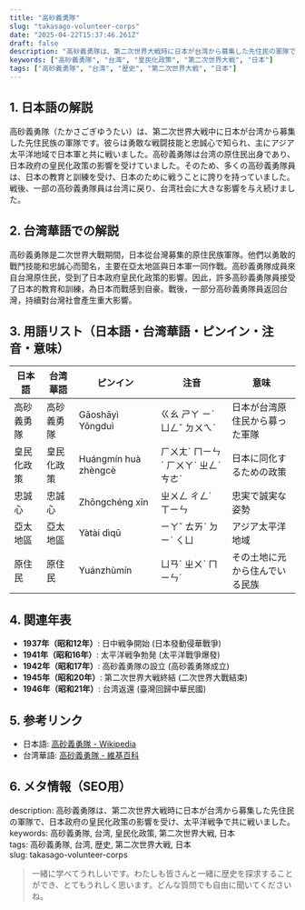 ```yaml
---
title: "高砂義勇隊"
slug: "takasago-volunteer-corps"
date: "2025-04-22T15:37:46.261Z"
draft: false
description: "高砂義勇隊は、第二次世界大戦時に日本が台湾から募集した先住民の軍隊で、日本政府の皇民化政策の影響を受け、太平洋戦争で共に戦いました。"
keywords: ["高砂義勇隊", "台湾", "皇民化政策", "第二次世界大戦", "日本"]
tags: ["高砂義勇隊", "台湾", "歴史", "第二次世界大戦", "日本"]
---
```


## 1. 日本語の解説
高砂義勇隊（たかさごぎゆうたい）は、第二次世界大戦中に日本が台湾から募集した先住民族の軍隊です。彼らは勇敢な戦闘技能と忠誠心で知られ、主にアジア太平洋地域で日本軍と共に戦いました。高砂義勇隊は台湾の原住民出身であり、日本政府の皇民化政策の影響を受けていました。そのため、多くの高砂義勇隊員は、日本の教育と訓練を受け、日本のために戦うことに誇りを持っていました。戦後、一部の高砂義勇隊員は台湾に戻り、台湾社会に大きな影響を与え続けました。

## 2. 台湾華語での解説  
高砂義勇隊是二次世界大戰期間，日本從台灣募集的原住民族軍隊。他們以勇敢的戰鬥技能和忠誠心而聞名，主要在亞太地區與日本軍一同作戰。高砂義勇隊成員來自台灣原住民，受到了日本政府皇民化政策的影響。因此，許多高砂義勇隊員接受了日本的教育和訓練，為日本而戰感到自豪。戰後，一部分高砂義勇隊員返回台灣，持續對台灣社會產生重大影響。

## 3. 用語リスト（日本語・台湾華語・ピンイン・注音・意味）
| 日本語          | 台湾華語        | ピンイン              | 注音       | 意味                           |
|--------------|-------------|--------------------|----------|------------------------------|
| 高砂義勇隊     | 高砂義勇隊     | Gāoshāyì Yǒngduì | ㄍㄠ ㄕㄚ ㄧˋ ㄩㄥˇ ㄉㄨㄟˋ | 日本が台湾原住民から募った軍隊      |
| 皇民化政策     | 皇民化政策     | Huángmín huà zhèngcè | ㄏㄨㄤˊ ㄇㄧㄣˊ ㄏㄨㄚˋ ㄓㄥˋ ㄘㄜˋ | 日本に同化するための政策             |
| 忠誠心        | 忠誠心        | Zhōngchéng xīn    | ㄓㄨㄥ ㄔㄥˊ ㄒㄧㄣ       | 忠実で誠実な姿勢                   |
| 亞太地區       | 亞太地區       | Yàtài dìqū        | ㄧㄚˇ ㄊㄞˋ ㄉㄧˋ ㄑㄩ     | アジア太平洋地域                  |
| 原住民        | 原住民        | Yuánzhùmín        | ㄩㄢˊ ㄓㄨˋ ㄇㄧㄣˊ       | その土地に元から住んでいる民族          |

## 4. 関連年表
- **1937年（昭和12年）**: 日中戦争開始 (日本發動侵華戰爭)
- **1941年（昭和16年）**: 太平洋戦争勃発 (太平洋戰爭爆發)
- **1942年（昭和17年）**: 高砂義勇隊の設立 (高砂義勇隊成立)
- **1945年（昭和20年）**: 第二次世界大戦終結 (二次世界大戰結束)
- **1946年（昭和21年）**: 台湾返還 (臺灣回歸中華民國)

## 5. 参考リンク  
- 日本語: [高砂義勇隊 - Wikipedia](https://ja.wikipedia.org/wiki/高砂義勇隊)
- 台湾華語: [高砂義勇隊 - 維基百科](https://zh.wikipedia.org/wiki/高砂義勇隊)

## 6. メタ情報（SEO用） 
description: 高砂義勇隊は、第二次世界大戦時に日本が台湾から募集した先住民の軍隊で、日本政府の皇民化政策の影響を受け、太平洋戦争で共に戦いました。  
keywords: 高砂義勇隊, 台湾, 皇民化政策, 第二次世界大戦, 日本  
tags: 高砂義勇隊, 台湾, 歴史, 第二次世界大戦, 日本  
slug: takasago-volunteer-corps

>一緒に学べてうれしいです。わたしも皆さんと一緒に歴史を探求することができ、とてもうれしく思います。どんな質問でも自由に聞いてくださいね。